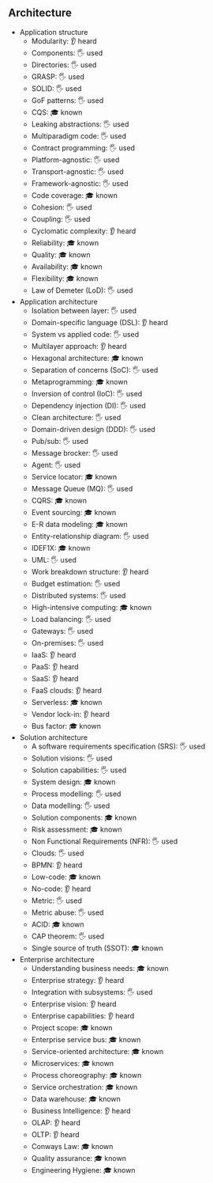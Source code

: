 ## Architecture

- Application structure
  - Modularity: 👂 heard
  - Components: 🖐️ used
  - Directories: 🖐️ used
  - GRASP: 🖐️ used
  - SOLID: 🖐️ used
  - GoF patterns: 🖐️ used
  - CQS: 🎓 known
  - Leaking abstractions: 🖐️ used
  - Multiparadigm code: 🖐️ used
  - Contract programming: 🖐️ used
  - Platform-agnostic: 🖐️ used
  - Transport-agnostic: 🖐️ used
  - Framework-agnostic: 🖐️ used
  - Code coverage: 🎓 known
  - Cohesion: 🖐️ used
  - Coupling: 🖐️ used
  - Cyclomatic complexity: 👂 heard
  - Reliability: 🎓 known
  - Quality: 🎓 known
  - Availability: 🎓 known
  - Flexibility: 🎓 known
  - Law of Demeter (LoD): 🖐️ used
- Application architecture
  - Isolation between layer: 🖐️ used
  - Domain-specific language (DSL): 👂 heard
  - System vs applied code: 🖐️ used
  - Multilayer approach: 👂 heard
  - Hexagonal architecture: 🎓 known
  - Separation of concerns (SoC): 🖐️ used
  - Metaprogramming: 🎓 known
  - Inversion of control (IoC): 🖐️ used
  - Dependency injection (DI): 🖐️ used
  - Clean architecture: 🖐️ used
  - Domain-driven design (DDD): 🖐️ used
  - Pub/sub: 🖐️ used
  - Message brocker: 🖐️ used
  - Agent: 🖐️ used
  - Service locator: 🎓 known
  - Message Queue (MQ): 🖐️ used
  - CQRS: 🎓 known
  - Event sourcing: 🎓 known
  - E-R data modeling: 🎓 known
  - Entity-relationship diagram: 🖐️ used
  - IDEF1X: 🎓 known
  - UML: 🖐️ used
  - Work breakdown structure: 👂 heard
  - Budget estimation: 🖐️ used
  - Distributed systems: 🖐️ used
  - High-intensive computing: 🎓 known
  - Load balancing: 🖐️ used
  - Gateways: 🖐️ used
  - On-premises: 🖐️ used
  - IaaS: 👂 heard
  - PaaS: 👂 heard
  - SaaS: 👂 heard
  - FaaS clouds: 👂 heard
  - Serverless: 🎓 known
  - Vendor lock-in: 👂 heard
  - Bus factor: 🎓 known
- Solution architecture
  - A software requirements specification (SRS): 🖐️ used
  - Solution visions: 🖐️ used
  - Solution capabilities: 🖐️ used
  - System design: 🎓 known
  - Process modelling: 🖐️ used
  - Data modelling: 🖐️ used
  - Solution components: 🎓 known
  - Risk assessment: 🎓 known
  - Non Functional Requirements (NFR): 🖐️ used
  - Clouds: 🖐️ used
  - BPMN: 👂 heard
  - Low-code: 🎓 known
  - No-code: 👂 heard
  - Metric: 🖐️ used
  - Metric abuse: 🖐️ used
  - ACID: 🎓 known
  - CAP theorem: 🖐️ used
  - Single source of truth (SSOT): 🎓 known
- Enterprise architecture
  - Understanding business needs: 🎓 known
  - Enterprise strategy: 👂 heard
  - Integration with subsystems: 🖐️ used
  - Enterprise vision: 👂 heard
  - Enterprise capabilities: 👂 heard
  - Project scope: 🎓 known
  - Enterprise service bus: 🎓 known
  - Service-oriented architecture: 🎓 known
  - Microservices: 🎓 known
  - Process choreography: 🎓 known
  - Service orchestration: 🎓 known
  - Data warehouse: 🎓 known
  - Business Intelligence: 👂 heard
  - OLAP: 👂 heard
  - OLTP: 👂 heard
  - Conways Law: 🎓 known
  - Quality assurance: 🎓 known
  - Engineering Hygiene: 🎓 known
